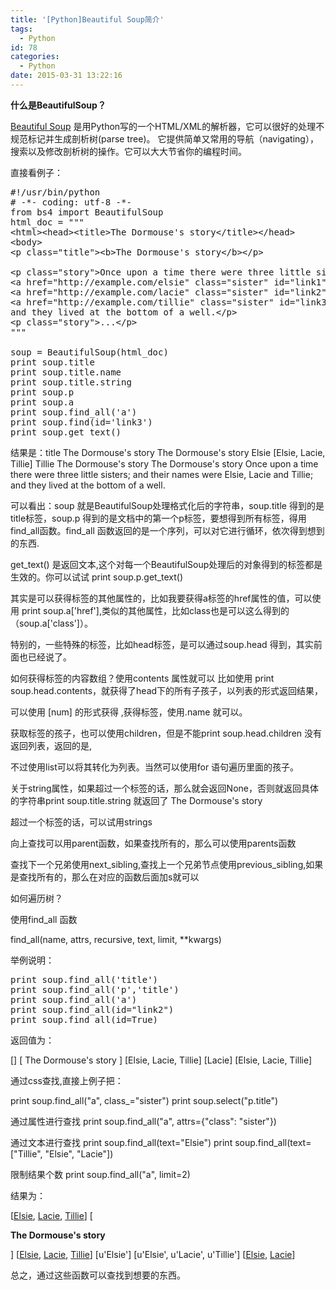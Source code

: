 ```yaml
---
title: '[Python]Beautiful Soup简介'
tags:
  - Python
id: 78
categories:
  - Python
date: 2015-03-31 13:22:16
---
```


**什么是BeautifulSoup？**

[Beautiful Soup](http://www.crummy.com/software/BeautifulSoup/) 是用Python写的一个HTML/XML的解析器，它可以很好的处理不规范标记并生成剖析树(parse tree)。 它提供简单又常用的导航（navigating），搜索以及修改剖析树的操作。它可以大大节省你的编程时间。

直接看例子：
<pre class="lang:default decode:true ">#!/usr/bin/python
# -*- coding: utf-8 -*-
from bs4 import BeautifulSoup
html_doc = """
&lt;html&gt;&lt;head&gt;&lt;title&gt;The Dormouse's story&lt;/title&gt;&lt;/head&gt;
&lt;body&gt;
&lt;p class="title"&gt;&lt;b&gt;The Dormouse's story&lt;/b&gt;&lt;/p&gt;

&lt;p class="story"&gt;Once upon a time there were three little sisters; and their names were
&lt;a href="http://example.com/elsie" class="sister" id="link1"&gt;Elsie&lt;/a&gt;,
&lt;a href="http://example.com/lacie" class="sister" id="link2"&gt;Lacie&lt;/a&gt; and
&lt;a href="http://example.com/tillie" class="sister" id="link3"&gt;Tillie&lt;/a&gt;;
and they lived at the bottom of a well.&lt;/p&gt;
&lt;p class="story"&gt;...&lt;/p&gt;
"""

soup = BeautifulSoup(html_doc)
print soup.title
print soup.title.name
print soup.title.string
print soup.p
print soup.a
print soup.find_all('a')
print soup.find(id='link3')
print soup.get_text()</pre>

<div>结果是：<span class="lang:default highlight:0 decode:true  crayon-inline ">title The Dormouse's story The Dormouse's story Elsie [Elsie, Lacie, Tillie] Tillie The Dormouse's story The Dormouse's story Once upon a time there were three little sisters; and their names were Elsie, Lacie and Tillie; and they lived at the bottom of a well.</span> </div><div>

可以看出：soup 就是BeautifulSoup处理格式化后的字符串，soup.title 得到的是title标签，soup.p 得到的是文档中的第一个p标签，要想得到所有标签，得用find_all函数。find_all 函数返回的是一个序列，可以对它进行循环，依次得到想到的东西.

get_text() 是返回文本,这个对每一个BeautifulSoup处理后的对象得到的标签都是生效的。你可以试试 print soup.p.get_text()

其实是可以获得标签的其他属性的，比如我要获得a标签的href属性的值，可以使用 print soup.a['href'],类似的其他属性，比如class也是可以这么得到的（soup.a['class']）。

特别的，一些特殊的标签，比如head标签，是可以通过soup.head 得到，其实前面也已经说了。

如何获得标签的内容数组？使用contents 属性就可以 比如使用 print soup.head.contents，就获得了head下的所有子孩子，以列表的形式返回结果，

可以使用 [num] 的形式获得 ,获得标签，使用.name 就可以。

获取标签的孩子，也可以使用children，但是不能print soup.head.children 没有返回列表，返回的是,

不过使用list可以将其转化为列表。当然可以使用for 语句遍历里面的孩子。

关于string属性，如果超过一个标签的话，那么就会返回None，否则就返回具体的字符串print soup.title.string 就返回了 The Dormouse's story

超过一个标签的话，可以试用strings

向上查找可以用parent函数，如果查找所有的，那么可以使用parents函数

查找下一个兄弟使用next_sibling,查找上一个兄弟节点使用previous_sibling,如果是查找所有的，那么在对应的函数后面加s就可以

如何遍历树？

使用find_all 函数

find_all(name, attrs, recursive, text, limit, **kwargs)

举例说明：
<pre class="lang:default decode:true ">print soup.find_all('title')
print soup.find_all('p','title')
print soup.find_all('a')
print soup.find_all(id="link2")
print soup.find_all(id=True)</pre>

返回值为：

<span class="lang:default highlight:0 decode:true  crayon-inline ">[] [ The Dormouse's story ] [Elsie, Lacie, Tillie] [Lacie] [Elsie, Lacie, Tillie]</span> 

通过css查找,直接上例子把：

print soup.find_all("a", class_="sister")
 print soup.select("p.title")

通过属性进行查找
 print soup.find_all("a", attrs={"class": "sister"})

通过文本进行查找
 print soup.find_all(text="Elsie")
 print soup.find_all(text=["Tillie", "Elsie", "Lacie"])

限制结果个数
 print soup.find_all("a", limit=2)

结果为：

[[Elsie](http://example.com/elsie), [Lacie](http://example.com/lacie), [Tillie](http://example.com/tillie)]
 [

**The Dormouse's story**

]
 [[Elsie](http://example.com/elsie), [Lacie](http://example.com/lacie), [Tillie](http://example.com/tillie)]
 [u'Elsie']
 [u'Elsie', u'Lacie', u'Tillie']
 [[Elsie](http://example.com/elsie), [Lacie](http://example.com/lacie)]

总之，通过这些函数可以查找到想要的东西。
</div>